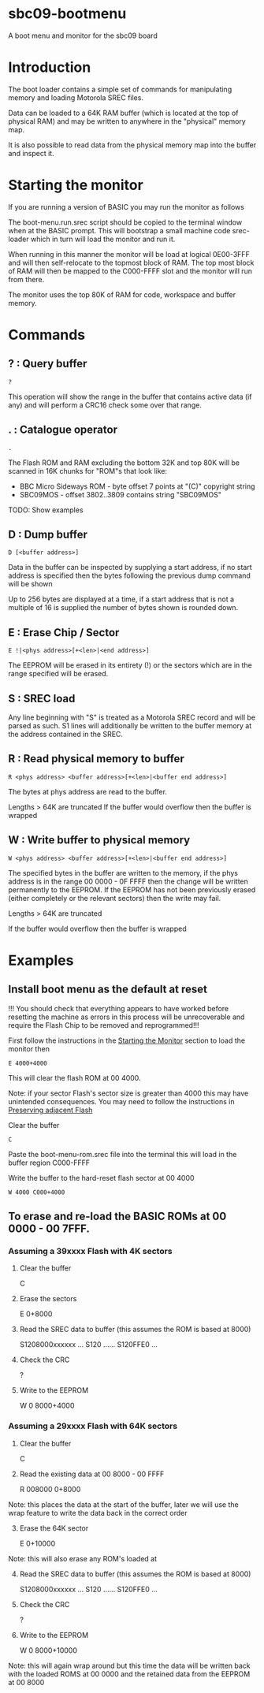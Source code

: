 # sbc09-bootmenu
A boot menu and monitor for the sbc09 board

# Introduction

The boot loader contains a simple set of commands for manipulating memory and
loading Motorola SREC files.

Data can be loaded to a 64K RAM buffer (which is located at the top of 
physical RAM) and may be written to anywhere in the "physical" memory map.

It is also possible to read data from the physical memory map into the buffer
and inspect it.

# Starting the monitor

If you are running a version of BASIC you may run the monitor as follows

The boot-menu.run.srec script should be copied to the terminal window when
at the BASIC prompt. This will bootstrap a small machine code srec-loader
which in turn will load the monitor and run it. 

When running in this manner the monitor will be load at logical 0E00-3FFF
and will then self-relocate to the topmost block of RAM. The top most block
of RAM will then be mapped to the C000-FFFF slot and the monitor will run
from there. 

The monitor uses the top 80K of RAM for code, workspace and buffer memory.

# Commands

## ? : Query buffer

	?

This operation will show the range in the buffer that contains active data
(if any) and will perform a CRC16 check some over that range.

## . : Catalogue operator

	.

The Flash ROM and RAM excluding the bottom 32K and top 80K will be scanned in 
16K chunks for "ROM"s that look like:

- BBC Micro Sideways ROM - byte offset 7 points at "(C)" copyright string
- SBC09MOS - offset 3802..3809 contains string "SBC09MOS"

TODO: Show examples

## D : Dump buffer

	D [<buffer address>]

Data in the buffer can be inspected by supplying a start address, if no
start address is specified then the bytes following the previous dump command
will be shown

Up to 256 bytes are displayed at a time, if a start address that is not a 
multiple of 16 is supplied the number of bytes shown is rounded down.

## E : Erase Chip / Sector

	E !|<phys address>[+<len>|<end address>]

The EEPROM will be erased in its entirety (!) or the sectors which are in the
range specified will be erased. 

## S : SREC load

Any line beginning with "S" is treated as a Motorola SREC record and will be
parsed as such. S1 lines will additionally be written to the buffer memory
at the address contained in the SREC.

## R : Read physical memory to buffer

	R <phys address> <buffer address>[+<len>|<buffer end address>]

The bytes at phys address are read to the buffer. 

Lengths > 64K are truncated
If the buffer would overflow then the buffer is wrapped

## W : Write buffer to physical memory

	W <phys address> <buffer address>[+<len>|<buffer end address>]

The specified bytes in the buffer are written to the memory, if the phys 
address is in the range 00 0000 - 0F FFFF then the change will be written
permanently to the EEPROM. If the EEPROM has not been previously erased
(either completely or the relevant sectors) then the write may fail. 

Lengths > 64K are truncated

If the buffer would overflow then the buffer is wrapped

# Examples

## Install boot menu as the default at reset

!!! You should check that everything appears to have worked before resetting 
the machine as errors in this process will be unrecoverable and require the
Flash Chip to be removed and reprogrammed!!!

First follow the instructions in the [Starting the Monitor](#startingthemonitor)
section to load the monitor then

	E 4000+4000

This will clear the flash ROM at 00 4000.

Note: if your sector Flash's sector size is greater than 4000 this may have
unintended consequences. You may need to follow the instructions in 
[Preserving adjacent Flash](#preservingadjacentflash)

Clear the buffer

	C

Paste the boot-menu-rom.srec file into the terminal this will load in the
buffer region C000-FFFF

Write the buffer to the hard-reset flash sector at 00 4000

	W 4000 C000+4000


## To erase and re-load the BASIC ROMs at 00 0000 - 00 7FFF.

### Assuming a 39xxxx Flash with 4K sectors

1) Clear the buffer

	C

2) Erase the sectors

	E 0+8000

3) Read the SREC data to buffer (this assumes the ROM is based at 8000)

	S1208000xxxxxx ...
	S120 ......
	S120FFE0 ...

4) Check the CRC
	
	?

5) Write to the EEPROM

	W 0 8000+4000

### Assuming a 29xxxx Flash with 64K sectors

1) Clear the buffer

	C

2) Read the existing data at 00 8000 - 00 FFFF

	R 008000 0+8000

Note: this places the data at the start of the buffer, later we will use the
wrap feature to write the data back in the correct order

3) Erase the 64K sector

	E 0+10000

Note: this will also erase any ROM's loaded at 

4) Read the SREC data to buffer (this assumes the ROM is based at 8000)

	S1208000xxxxxx ...
	S120 ......
	S120FFE0 ...

5) Check the CRC
	
	?

6) Write to the EEPROM

	W 0 8000+10000

Note: this will again wrap around but this time the data will be written
back with the loaded ROMS at 00 0000 and the retained data from the EEPROM
at 00 8000


